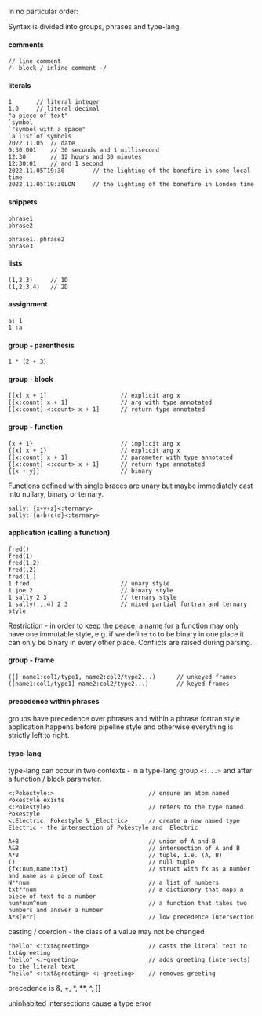 

In no particular order:

Syntax is divided into groups, phrases and type-lang.



#### comments
```
// line comment
/- block / inline comment -/
```


#### literals
```
1       // literal integer
1.0     // literal decimal
"a piece of text"
`symbol
`"symbol with a space"
`a`list`of`symbols
2022.11.05  // date
0:30.001    // 30 seconds and 1 millisecond
12:30       // 12 hours and 30 minutes
12:30:01    // and 1 second
2022.11.05T19:30        // the lighting of the bonefire in some local time
2022.11.05T19:30LON     // the lighting of the bonefire in London time
```


#### snippets
```
phrase1
phrase2
```

```
phrase1. phrase2
phrase3
```

#### lists
```
(1,2,3)     // 1D
(1,2;3,4)   // 2D
```


#### assignment
```
a: 1
1 :a
```


#### group - parenthesis
```
1 * (2 + 3)
```



#### group - block
```
[[x] x + 1]                     // explicit arg x
[[x:count] x + 1]               // arg with type annotated
[[x:count] <:count> x + 1]      // return type annotated
```


#### group - function
```
{x + 1}                         // implicit arg x
{[x] x + 1}                     // explicit arg x
{[x:count] x + 1}               // parameter with type annotated
{[x:count] <:count> x + 1}      // return type annotated
{{x + y}}                       // binary
```
Functions defined with single braces are unary but maybe immediately cast into nullary, binary or ternary.

```
sally: {x+y+z}<:ternary>
sally: {a+b+c+d}<:ternary>
```



#### application (calling a function)
```
fred()
fred(1)
fred(1,2)
fred(,2)
fred(1,)
1 fred                          // unary style
1 joe 2                         // binary style
1 sally 2 3                     // ternary style
1 sally(,,,4) 2 3               // mixed partial fortran and ternary style
```
Restriction - in order to keep the peace, a name for a function may only have one immutable style, e.g. if we define
`to` to be binary in one place it can only be binary in every other place. Conflicts are raised during parsing.



#### group - frame
```
([] name1:col1/type1, name2:col2/type2...)      // unkeyed frames
([name1:col1/type1] name2:col2/type2...)        // keyed frames
```



#### precedence within phrases

groups have precedence over phrases and within a phrase fortran style application happens before pipeline style and 
otherwise everything is strictly left to right.


#### type-lang

type-lang can occur in two contexts - in a type-lang group `<:...>` and after a function / block parameter.

```
<:Pokestyle:>                           // ensure an atom named Pokestyle exists
<:Pokestyle>                            // refers to the type named Pokestyle
<:Electric: Pokestyle & _Electric>      // create a new named type Electric - the intersection of Pokestyle and _Electric
```

```
A+B                                     // union of A and B
A&B                                     // intersection of A and B
A*B                                     // tuple, i.e. (A, B)
()                                      // null tuple
{fx:num,name:txt}                       // struct with fx as a number and name as a piece of text
N**num                                  // a list of numbers
txt**num                                // a dictionary that maps a piece of text to a number
num*num^num                             // a function that takes two numbers and answer a number
A*B[err]                                // low precedence intersection
```


casting / coercion - the class of a value may not be changed

```
"hello" <:txt&greeting>                 // casts the literal text to txt&greeting
"hello" <:+greeting>                    // adds greeting (intersects) to the literal text
"hello" <:txt&greeting> <:-greeting>    // removes greeting
```

precedence is &, +, *, **, ^, []

uninhabited intersections cause a type error




